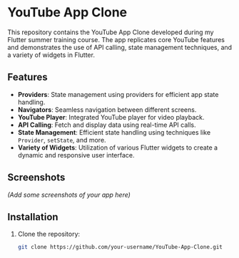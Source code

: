 # YouTube App Clone

This repository contains the YouTube App Clone developed during my Flutter summer training course. The app replicates core YouTube features and demonstrates the use of API calling, state management techniques, and a variety of widgets in Flutter.

## Features

- **Providers**: State management using providers for efficient app state handling.
- **Navigators**: Seamless navigation between different screens.
- **YouTube Player**: Integrated YouTube player for video playback.
- **API Calling**: Fetch and display data using real-time API calls.
- **State Management**: Efficient state handling using techniques like `Provider`, `setState`, and more.
- **Variety of Widgets**: Utilization of various Flutter widgets to create a dynamic and responsive user interface.

## Screenshots

_(Add some screenshots of your app here)_

## Installation

1. Clone the repository:
   ```bash
   git clone https://github.com/your-username/YouTube-App-Clone.git
